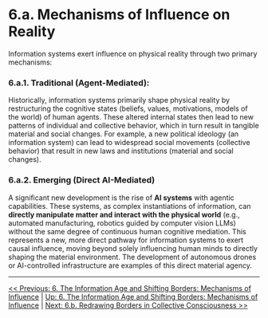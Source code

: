 # 6.a. Mechanisms of Influence on Reality
Information systems exert influence on physical reality through two primary mechanisms:

### 6.a.1. Traditional (Agent-Mediated):

Historically, information systems primarily shape physical reality by restructuring the cognitive states (beliefs, values, motivations, models of the world) of human agents. These altered internal states then lead to new patterns of individual and collective behavior, which in turn result in tangible material and social changes. For example, a new political ideology (an information system) can lead to widespread social movements (collective behavior) that result in new laws and institutions (material and social changes).

### 6.a.2. Emerging (Direct AI-Mediated)

A significant new development is the rise of **AI systems** with agentic capabilities. These systems, as complex instantiations of information, can **directly manipulate matter and interact with the physical world** (e.g., automated manufacturing, robotics guided by computer vision LLMs) without the same degree of continuous human cognitive mediation. This represents a new, more direct pathway for information systems to exert causal influence, moving beyond solely influencing human minds to directly shaping the material environment. The development of autonomous drones or AI-controlled infrastructure are examples of this direct material agency.

---
[<< Previous: 6. The Information Age and Shifting Borders: Mechanisms of Influence](6-influence-collective-consciousness.md) | [Up: 6. The Information Age and Shifting Borders: Mechanisms of Influence](6-influence-collective-consciousness.md) | [Next: 6.b. Redrawing Borders in Collective Consciousness >>](6b-redrawing-borders-collective-consciousness.md)
